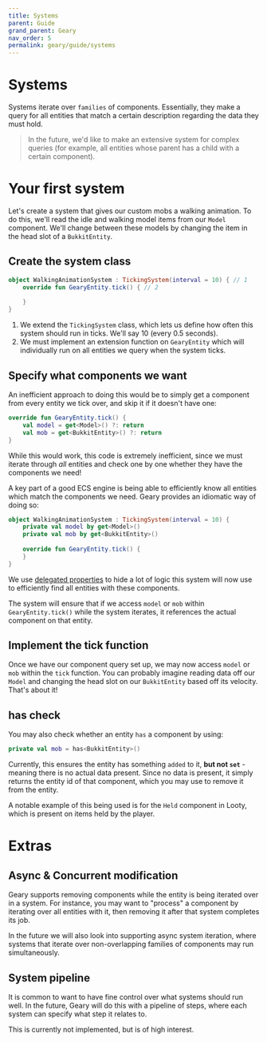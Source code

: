 ```yaml
---
title: Systems
parent: Guide
grand_parent: Geary
nav_order: 5
permalink: geary/guide/systems
---
```


# Systems

Systems iterate over `families` of components. Essentially, they make a query for all entities that match a certain description regarding the data they must hold. 

> In the future, we'd like to make an extensive system for complex queries (for example, all entities whose parent has a child with a certain component).

# Your first system

Let's create a system that gives our custom mobs a walking animation. To do this, we'll read the idle and walking model items from our `Model` component. We'll change between these models by changing the item in the head slot of a `BukkitEntity`.

## Create the system class

```kotlin
object WalkingAnimationSystem : TickingSystem(interval = 10) { // 1
    override fun GearyEntity.tick() { // 2
        
    }
}
```

1. We extend the `TickingSystem` class, which lets us define how often this system should run in ticks. We'll say 10 (every 0.5 seconds).
2. We must implement an extension function on `GearyEntity` which will individually run on all entities we query when the system ticks.

## Specify what components we want

An inefficient approach to doing this would be to simply get a component from every entity we tick over, and skip it if it doesn't have one:

```kotlin
override fun GearyEntity.tick() {
    val model = get<Model>() ?: return
    val mob = get<BukkitEntity>() ?: return
}
```

While this would work, this code is extremely inefficient, since we must iterate through *all* entities and check one by one whether they have the components we need!

A key part of a good ECS engine is being able to efficiently know all entities which match the components we need. Geary provides an idiomatic way of doing so:

```kotlin
object WalkingAnimationSystem : TickingSystem(interval = 10) {
    private val model by get<Model>()
    private val mob by get<BukkitEntity>()
    
    override fun GearyEntity.tick() {
    }
}
```

We use [delegated properties](https://kotlinlang.org/docs/reference/delegated-properties.html) to hide a lot of logic this system will now use to efficiently find all entities with these components.

The system will ensure that if we access `model` or `mob` within `GearyEntity.tick()` while the system iterates, it references the actual component on that entity.

## Implement the tick function

Once we have our component query set up, we may now access `model` or `mob` within the `tick` function. You can probably imagine reading data off our `Model` and changing the head slot on our `BukkitEntity` based off its velocity. That's about it!

## has check

You may also check whether an entity `has` a component by using:

```kotlin
private val mob = has<BukkitEntity>()
```

Currently, this ensures the entity has something `added` to it, **but not `set`** - meaning there is no actual data present. Since no data is present, it simply returns the entity id of that component, which you may use to remove it from the entity.

A notable example of this being used is for the `Held` component in Looty, which is present on items held by the player.

# Extras

## Async & Concurrent modification

Geary supports removing components while the entity is being iterated over in a system. For instance, you may want to "process" a component by iterating over all entities with it, then removing it after that system completes its job.

In the future we will also look into supporting async system iteration, where systems that iterate over non-overlapping families of components may run simultaneously.

## System pipeline

It is common to want to have fine control over what systems should run well. In the future, Geary will do this with a pipeline of steps, where each system can specify what step it relates to. 

This is currently not implemented, but is of high interest.
